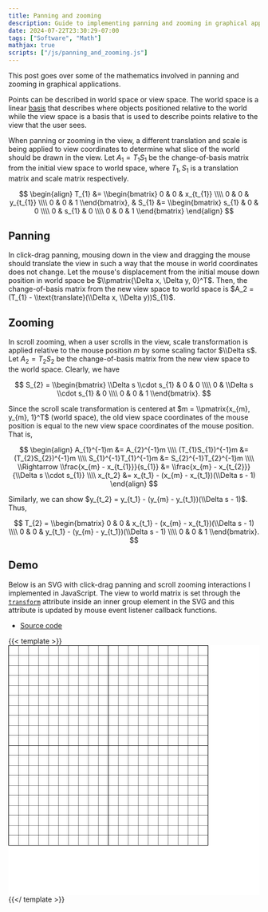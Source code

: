 ```yaml
---
title: Panning and zooming
description: Guide to implementing panning and zooming in graphical applications.
date: 2024-07-22T23:30:29-07:00
tags: ["Software", "Math"]
mathjax: true
scripts: ["/js/panning_and_zooming.js"]
---
```


This post goes over some of the mathematics involved in panning and zooming in graphical applications.

Points can be described in world space or view space.
The world space is a linear [basis](https://en.wikipedia.org/wiki/Basis_(linear_algebra))
that describes where objects positioned relative to the world while the view space is a basis
that is used to describe points relative to the view that the user sees.

When panning or zooming in the view, a different translation and scale is being applied
to view coordinates to determine what slice of the world should be drawn in the view.
Let $A_1 = T_{1}S_{1}$ be the change-of-basis matrix from the initial view space to world space,
where $T_{1}, S_{1}$ is a translation matrix and scale matrix respectively.

$$
\begin{align}
T_{1} &= \\begin{bmatrix}
0 & 0 & x_{t_{1}} \\\\
0 & 0 & y_{t_{1}} \\\\
0 & 0 & 1
\\end{bmatrix}, &
S_{1} &= \\begin{bmatrix}
s_{1} & 0 & 0 \\\\
0 & s_{1} & 0 \\\\
0 & 0 & 1
\\end{bmatrix}
\end{align}
$$

## Panning

In click-drag panning, mousing down in the view and dragging the mouse should translate the view
in such a way that the mouse in world coordinates does not change.
Let the mouse's displacement from the initial mouse down position in world space be $\\pmatrix{\Delta x, \Delta y, 0}^T$.
Then, the change-of-basis matrix from the new view space to world space is
$A_2 = (T_{1} - \\text{translate}(\\Delta x, \\Delta y))S_{1}$.

## Zooming

In scroll zooming, when a user scrolls in the view, scale transformation is applied
relative to the mouse position $m$ by some scaling factor $\\Delta s$.
Let $A_{2} = T_{2}S_{2}$ be the change-of-basis matrix from the new view space to the world space.
Clearly, we have

$$
S_{2} = \\begin{bmatrix}
\\Delta s \\cdot s_{1} & 0 & 0 \\\\
0 & \\Delta s \\cdot s_{1} & 0 \\\\
0 & 0 & 1
\\end{bmatrix}.
$$

Since the scroll scale transformation is centered at $m = \\pmatrix{x_{m}, y_{m}, 1}^T$ (world space),
the old view space coordinates of the mouse position is equal to the new view space coordinates
of the mouse position. That is,

$$
\begin{align}
    A_{1}^{-1}m &= A_{2}^{-1}m \\\\
    (T_{1}S_{1})^{-1}m &= (T_{2}S_{2})^{-1}m \\\\
    S_{1}^{-1}T_{1}^{-1}m &= S_{2}^{-1}T_{2}^{-1}m \\\\
    \\Rightarrow \\frac{x_{m} - x_{t_{1}}}{s_{1}} &= \\frac{x_{m} - x_{t_{2}}}{\\Delta s \\cdot s_{1}} \\\\
    x_{t_2} &= x_{t_1} - (x_{m} - x_{t_1})(\\Delta s - 1)
\end{align}
$$

Similarly, we can show $y_{t_2} = y_{t_1} - (y_{m} - y_{t_1})(\\Delta s - 1)$. Thus,

$$
T_{2} = \\begin{bmatrix}
0 & 0 & x_{t_1} - (x_{m} - x_{t_1})(\\Delta s - 1) \\\\
0 & 0 & y_{t_1} - (y_{m} - y_{t_1})(\\Delta s - 1) \\\\
0 & 0 & 1
\\end{bmatrix}.
$$

## Demo

Below is an SVG with click-drag panning and scroll zooming interactions I implemented in JavaScript.
The view to world matrix is set through the [`transform`](https://developer.mozilla.org/en-US/docs/Web/SVG/Attribute/transform)
attribute inside an inner group element in the SVG and this attribute is updated by
mouse event listener callback functions.

- [Source code](https://github.com/joeyshi12/joeyshi.xyz/blob/main/static/js/panning_and_zooming.js)

{{< template >}}
<svg width="100%" height="500" style="background: white">
    <defs>
        <pattern id="smallGrid" width="20" height="20" patternUnits="userSpaceOnUse">
            <path d="M 20 0 L 0 0 0 20" fill="none" stroke="black" stroke-width="1"/>
        </pattern>
        <pattern id="grid" width="200" height="200" patternUnits="userSpaceOnUse">
            <rect width="200" height="200" fill="url(#smallGrid)"/>
            <path d="M 200 0 L 0 0 0 200" fill="none" stroke="black" stroke-width="2"/>
        </pattern>
    </defs>
    <g>
        <rect width="401" height="401" fill="url(#grid)" />
    </g>
</svg>
{{</ template >}}

